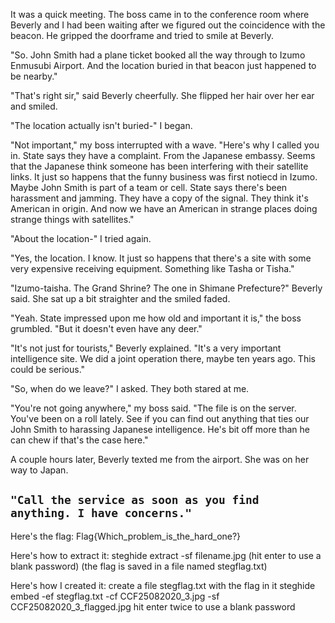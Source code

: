 It was a quick meeting. The boss came in to the conference room where Beverly and I had been waiting after we figured out the coincidence with the beacon. He gripped the doorframe and tried to smile at Beverly. 

"So. John Smith had a plane ticket booked all the way through to Izumo Enmusubi Airport. And the location buried in that beacon just happened to be nearby."

"That's right sir," said Beverly cheerfully. She flipped her hair over her ear and smiled.  

"The location actually isn't buried-" I began.

"Not important," my boss interrupted with a wave. "Here's why I called you in. State says they have a complaint. From the Japanese embassy. Seems that the Japanese think someone has been interfering with their satellite links. It just so happens that the funny business was first notiecd in Izumo. Maybe John Smith is part of a team or cell. State says there's been harassment and jamming. They have a copy of the signal. They think it's American in origin. And now we have an American in strange places doing strange things with satellites."

"About the location-" I tried again.

"Yes, the location. I know. It just so happens that there's a site with some very expensive receiving equipment. Something like  Tasha or Tisha."

"Izumo-taisha. The Grand Shrine? The one in Shimane Prefecture?" Beverly said. She sat up a bit straighter and the smiled faded.

"Yeah. State impressed upon me how old and important it is," the boss grumbled. "But it doesn't even have any deer."

"It's not just for tourists," Beverly explained. "It's a very important intelligence site. We did a joint operation there, maybe ten years ago. This could be serious." 

"So, when do we leave?" I asked. They both stared at me. 

"You're not going anywhere," my boss said. "The file is on the server. You've been on a roll lately. See if you can find out anything that ties our John Smith to harassing Japanese intelligence. He's bit off more than he can chew if that's the case here."

A couple hours later, Beverly texted me from the airport. She was on her way to Japan. 

`
"Call the service as soon as you find anything. I have concerns."
`
------

Here's the flag:
Flag{Which_problem_is_the_hard_one?}

Here's how to extract it:
steghide extract -sf filename.jpg
(hit enter to use a blank password)
(the flag is saved in a file named stegflag.txt)

Here's how I created it:
create a file stegflag.txt with the flag in it
steghide embed -ef stegflag.txt -cf CCF25082020_3.jpg -sf CCF25082020_3_flagged.jpg
hit enter twice to use a blank password
